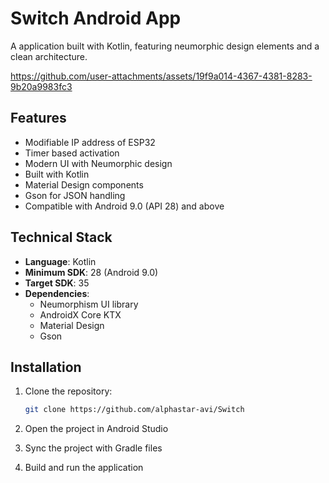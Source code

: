 # Switch Android App

A application built with Kotlin, featuring neumorphic design elements and a clean architecture.



https://github.com/user-attachments/assets/19f9a014-4367-4381-8283-9b20a9983fc3




## Features

- Modifiable IP address of ESP32
- Timer based activation 
- Modern UI with Neumorphic design
- Built with Kotlin
- Material Design components
- Gson for JSON handling
- Compatible with Android 9.0 (API 28) and above


## Technical Stack

- **Language**: Kotlin
- **Minimum SDK**: 28 (Android 9.0)
- **Target SDK**: 35
- **Dependencies**:
  - Neumorphism UI library
  - AndroidX Core KTX
  - Material Design
  - Gson


## Installation

1. Clone the repository:
   ```bash
   git clone https://github.com/alphastar-avi/Switch
   ```

2. Open the project in Android Studio

3. Sync the project with Gradle files

4. Build and run the application



